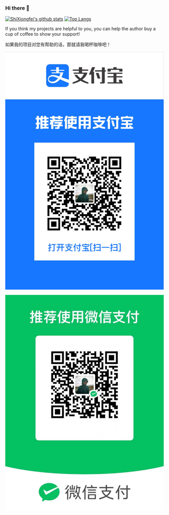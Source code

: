 ### Hi there 👋

[![ShiXiongfei's github stats](https://github-readme-stats.vercel.app/api?username=shixiongfei&count_private=true&show_icons=true&theme=default)](https://shixiongfei.com)
[![Top Langs](https://github-readme-stats.vercel.app/api/top-langs/?username=shixiongfei&layout=compact&langs_count=8&theme=default)](https://shixiongfei.com)

If you think my projects are helpful to you, you can help the author buy a cup of coffee to show your support!

如果我的项目对您有帮助的话，那就请我喝杯咖啡吧！

![alipay](/sponsors/alipay.png)

![weixin](/sponsors/weixin.jpeg)
